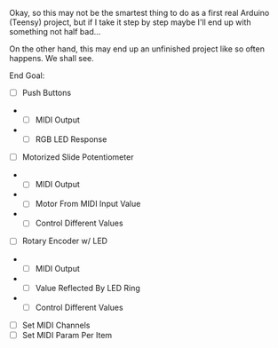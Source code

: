 Okay, so this may not be the smartest thing to do as a first real Arduino (Teensy) project, but if I take it step by step maybe I'll end up with something not half bad...

On the other hand, this may end up an unfinished project like so often happens. We shall see.


End Goal:
- [ ] Push Buttons
- - [ ] MIDI Output
- - [ ] RGB LED Response
- [ ] Motorized Slide Potentiometer
- - [ ] MIDI Output
- - [ ] Motor From MIDI Input Value
- - [ ] Control Different Values
- [ ] Rotary Encoder w/ LED
- - [ ] MIDI Output
- - [ ] Value Reflected By LED Ring
- - [ ] Control Different Values
- [ ] Set MIDI Channels
- [ ] Set MIDI Param Per Item